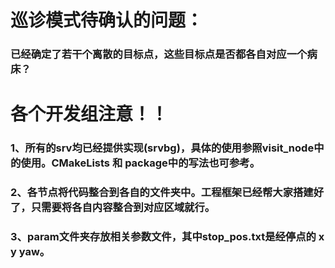 # 巡诊模式待确认的问题：  
### 已经确定了若干个离散的目标点，这些目标点是否都各自对应一个病床？

# 各个开发组注意！！  
### 1、所有的srv均已经提供实现(srvbg)，具体的使用参照visit_node中的使用。CMakeLists 和 package中的写法也可参考。  
### 2、各节点将代码整合到各自的文件夹中。工程框架已经帮大家搭建好了，只需要将各自内容整合到对应区域就行。  
### 3、param文件夹存放相关参数文件，其中stop_pos.txt是经停点的 x y yaw。  